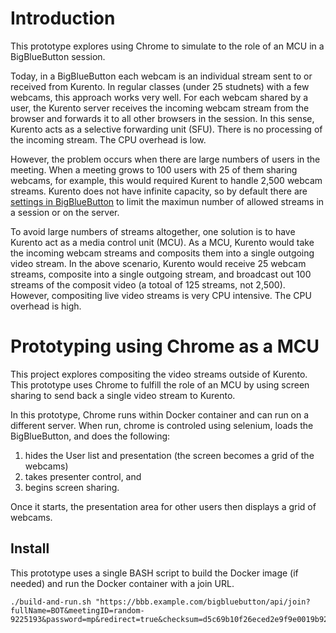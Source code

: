 # Introduction

This prototype explores using Chrome to simulate to the role of an MCU in a BigBlueButton session.  

Today, in a BigBlueButton each webcam is an individual stream sent to or received from Kurento.  In regular classes (under 25 studnets) with a few webcams, this approach works very well.  For each webcam shared by a user, the Kurento server receives the incoming webcam stream from the browser and forwards it to all other browsers in the session.  In this sense, Kurento acts as a selective forwarding unit (SFU).  There is no processing of the incoming stream.  The CPU overhead is low.

However, the problem occurs when there are large numbers of users in the meeting.  When a meeting grows to 100 users with 25 of them sharing webcams, for example, this would required Kurent to handle 2,500 webcam streams.   Kurento does not have infinite capacity, so by default there are [settings in BigBlueButton](https://github.com/bigbluebutton/bbb-webrtc-sfu/blob/master/config/default.example.yml#L159-L170) to limit the maximun number of allowed streams in a session or on the server.

To avoid large numbers of streams altogether, one solution is to have Kurento act as a media control unit (MCU).  As a MCU, Kurento would take the incoming webcam streams and composits them into a single outgoing video stream.  In the above scenario, Kurento would receive 25 webcam streams, composite into a single outgoing stream, and broadcast out 100 streams of the composit video (a totoal of 125 streams, not 2,500).  However, compositing live video streams is very CPU intensive. The CPU overhead is high.

# Prototyping using Chrome as a MCU

This project explores compositing the video streams outside of Kurento.  This prototype uses Chrome to fulfill the role of an MCU by using screen sharing to send back a single video stream to Kurento.  

In this prototype, Chrome runs within Docker container and can run on a different server.  When run, chrome is controled using selenium, loads the BigBlueButton, and does the following: 

  1. hides the User list and presentation (the screen becomes a grid of the webcams)
  1. takes presenter control, and
  1. begins screen sharing.

Once it starts, the presentation area for other users then displays a grid of webcams.

## Install

This prototype uses a single BASH script to build the Docker image (if needed) and run the Docker container with a join URL.

~~~
./build-and-run.sh "https://bbb.example.com/bigbluebutton/api/join?fullName=BOT&meetingID=random-9225193&password=mp&redirect=true&checksum=d5c69b10f26eced2e9f9e0019b92c1341a501e36"
~~~

